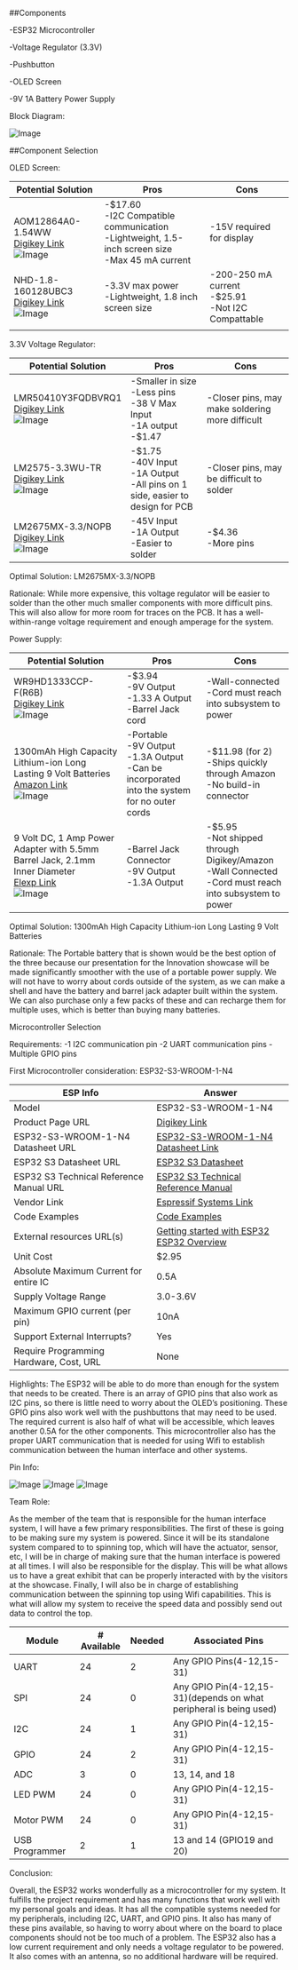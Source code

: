 ##Components

-ESP32 Microcontroller

-Voltage Regulator (3.3V)

-Pushbutton

-OLED Screen

-9V 1A Battery Power Supply

Block Diagram:

![Image](https://github.com/user-attachments/assets/3f3b6a4d-3d0d-42b7-96c4-5cf76b788ec1)

##Component Selection

OLED Screen:

| Potential Solution                                                                                                                                                                                                              | Pros                                                                                                 | Cons                                                   |
|---------------------------------------------------------------------------------------------------------------------------------------------------------------------------------------------------------------------------------|------------------------------------------------------------------------------------------------------|--------------------------------------------------------|
| <br>AOM12864A0-1.54WW<br>[Digikey Link](https://www.digikey.com/en/products/detail/orient-display/AOM12864A0-1-54WW/22531841)<br>![Image](https://github.com/user-attachments/assets/706e427e-557f-4cc8-b491-9308bc0a0bee)      | -$17.60<br>-I2C Compatible communication<br>-Lightweight, 1.5-inch screen size<br>-Max 45 mA current | -15V required for display                              |
| NHD-1.8-160128UBC3<br>[Digikey Link](https://www.digikey.com/en/products/detail/newhaven-display-intl/NHD-1-8-160128UBC3/23334148)<br>![Image](https://github.com/user-attachments/assets/69c1b4db-8b82-407b-85b5-7c32fe665202) | -3.3V max power<br>-Lightweight, 1.8 inch screen size                                                | -200-250 mA current<br>-$25.91<br>-Not I2C Compattable |
|                                                                                                                                                                                                                                 |                                                                                                      |                                                        |

3.3V Voltage Regulator:

| Potential Solution                                                                                                                                                                                                          | Pros                                                                                | Cons                                            |
|-----------------------------------------------------------------------------------------------------------------------------------------------------------------------------------------------------------------------------|-------------------------------------------------------------------------------------|-------------------------------------------------|
| LMR50410Y3FQDBVRQ1<br>[Digikey Link](https://www.digikey.com/en/products/detail/texas-instruments/LMR50410Y3FQDBVRQ1/13562985)<br>![Image](https://github.com/user-attachments/assets/15f5f066-986a-48c2-af60-6b1341b0c69d) | -Smaller in size<br>-Less pins<br>-38 V Max Input<br>-1A output<br>-$1.47           | -Closer pins, may make soldering more difficult |
| LM2575-3.3WU-TR<br>[Digikey Link](https://www.digikey.com/en/products/detail/microchip-technology/LM2575-3-3WU-TR/1027646)<br>![Image](https://github.com/user-attachments/assets/ae5945d1-fce3-4625-ad35-fdb6e194ff74)     | -$1.75<br>-40V Input<br>-1A Output<br>-All pins on 1 side, easier to design for PCB | -Closer pins, may be difficult to solder        |
| LM2675MX-3.3/NOPB<br>[Digikey Link](https://www.digikey.com/en/products/detail/texas-instruments/LM2675MX-3-3-NOPB/366907)<br>![Image](https://github.com/user-attachments/assets/dfdbf7d2-0463-4921-9ae8-ce323a9c8bc2)     | -45V Input<br>-1A Output<br>-Easier to solder                                       | -$4.36<br>-More pins                            |

Optimal Solution: LM2675MX-3.3/NOPB

Rationale: While more expensive, this voltage regulator will be easier to solder than the other much smaller components with more difficult pins. This will also allow for more room for traces on the PCB. It has a well-within-range voltage requirement and enough amperage for the system.

Power Supply:

| Potential Solution                                                                                                                                                                                                                                                                                                                                                                                                                                                                                                                                                                                                                                                  | Pros                                                                                               | Cons                                                                                                         |
|---------------------------------------------------------------------------------------------------------------------------------------------------------------------------------------------------------------------------------------------------------------------------------------------------------------------------------------------------------------------------------------------------------------------------------------------------------------------------------------------------------------------------------------------------------------------------------------------------------------------------------------------------------------------|----------------------------------------------------------------------------------------------------|--------------------------------------------------------------------------------------------------------------|
| WR9HD1333CCP-F(R6B)<br>[Digikey Link](https://www.digikey.com/en/products/detail/globtek-inc/WR9HD1333CCP-F(R6B)/13245472?gclsrc=aw.ds&&utm_adgroup=General&utm_source=google&utm_medium=cpc&utm_campaign=PMax%20Shopping_Product_Zombie%20SKUs&utm_term=&utm_content=General&utm_id=go_cmp-17815035045_adg-_ad-__dev-c_ext-_prd-13245472_sig-CjwKCAiA2JG9BhAuEiwAH_zf3iB5fHK3lgCYxPQfWTUMx6az-ZwQjhctqcc9AtKmA3itkMB3NoGBfxoC30cQAvD_BwE&gad_source=1&gclid=CjwKCAiA2JG9BhAuEiwAH_zf3iB5fHK3lgCYxPQfWTUMx6az-ZwQjhctqcc9AtKmA3itkMB3NoGBfxoC30cQAvD_BwE&gclsrc=aw.ds)<br>![Image](https://github.com/user-attachments/assets/1f13eba8-3f1b-40f7-a6e3-9435a75f3d95) | -$3.94<br>-9V Output<br>-1.33 A Output<br>-Barrel Jack cord                                        | -Wall-connected<br>-Cord must reach into subsystem to power                                                  |
| 1300mAh High Capacity Lithium-ion Long Lasting 9 Volt Batteries<br>[Amazon Link](https://www.amazon.com/PAISUE-Rechargeable-Lithium-ion-Multimeter-Microphone/dp/B0B248DSFG?source=ps-sl-shoppingads-lpcontext&ref_=fplfs&smid=A2WEVNKRB72JGE&gQT=1&th=1)<br>![Image](https://github.com/user-attachments/assets/1379a413-64ab-420f-8771-392321a2b992)                                                                                                                                                                                                                                                                                                              | -Portable<br>-9V Output<br>-1.3A Output<br>-Can be incorporated into the system for no outer cords | -$11.98 (for 2)<br>-Ships quickly through Amazon<br>-No build-in connector                                   |
| 9 Volt DC, 1 Amp Power Adapter with 5.5mm Barrel Jack, 2.1mm Inner Diameter<br>[Elexp Link](https://www.elexp.com/products/16d9-1wall-adaptor-9v-1a-plug-2-1mm?variant=42666546102500&currency=USD&utm_source=google&utm_medium=organic&utm_campaign=Google%20Shopping&utm_content=9%20Volt%20DC%2C%201%20Amp%20Power%20Adapter%20with%205.5mm%20Barrel%20Jack%2C%202.1mm%20Inner%20Diameter%20(Center%20Positive)&gad_source=1&gclid=CjwKCAiA2JG9BhAuEiwAH_zf3kCQT20F8pNUSFtNsfVa0HCrzU7W_4cg6pAwINuGU1AnPQ9iI671IBoC5IsQAvD_BwE)<br>![Image](https://github.com/user-attachments/assets/5c68a02f-8b00-4066-8371-12162a3a0a00)                                     | -Barrel Jack Connector<br>-9V Output<br>-1.3A Output                                               | -$5.95<br>-Not shipped through Digikey/Amazon<br>-Wall Connected<br>-Cord must reach into subsystem to power |

Optimal Solution: 1300mAh High Capacity Lithium-ion Long Lasting 9 Volt Batteries

Rationale: The Portable battery that is shown would be the best option of the three because our presentation for the Innovation showcase will be made significantly smoother with the use of a portable power supply. We will not have to worry about cords outside of the system, as we can make a shell and have the battery and barrel jack adapter built within the system. We can also purchase only a few packs of these and can recharge them for multiple uses, which is better than buying many batteries.

Microcontroller Selection

Requirements:
-1 I2C communication pin
-2 UART communication pins
-Multiple GPIO pins

First Microcontroller consideration: ESP32-S3-WROOM-1-N4

| ESP Info                                | Answer                                                                                                                                                                                                 |
|-----------------------------------------|--------------------------------------------------------------------------------------------------------------------------------------------------------------------------------------------------------|
| Model                                   | ESP32-S3-WROOM-1-N4                                                                                                                                                                                    |
| Product Page URL                        | [Digikey Link](https://www.digikey.com/en/products/detail/espressif-systems/ESP32-S3-WROOM-1-N4/16162639)                                                                                              |
| ESP32-S3-WROOM-1-N4 Datasheet URL       | [ESP32-S3-WROOM-1-N4 Datasheet Link](https://www.espressif.com/sites/default/files/documentation/esp32-s3-wroom-1_wroom-1u_datasheet_en.pdf)                                                           |
| ESP32 S3 Datasheet URL                  | [ESP32 S3 Datasheet](https://www.espressif.com/sites/default/files/documentation/esp32-s3_datasheet_en.pdf)                                                                                            |
| ESP32 S3 Technical Reference Manual URL | [ESP32 S3 Technical Reference Manual](https://www.espressif.com/sites/default/files/documentation/esp32-s3_technical_reference_manual_en.pdf)                                                          |
| Vendor Link                             | [Espressif Systems Link](https://www.digikey.com/en/supplier-centers/espressif-systems)                                                                                                                |
| Code Examples                           | [Code Examples](https://github.com/espressif/arduino-esp32/blob/master/libraries/WiFi/examples/SimpleWiFiServer/SimpleWiFiServer.ino)                                                                  |
| External resources URL(s)               | [Getting started with ESP32](https://www.youtube.com/watch?v=UuxBfKA3U5M&pp=ygUOZXNwMzIgdHV0b3JpYWw%3D)<br>[ESP32 Overview](https://www.youtube.com/watch?v=QUNKY87Da7A&pp=ygUOZXNwMzIgdHV0b3JpYWw%3D) |
| Unit Cost                               | $2.95                                                                                                                                                                                                  |
| Absolute Maximum Current for entire IC  | 0.5A                                                                                                                                                                                                   |
| Supply Voltage Range                    | 3.0-3.6V                                                                                                                                                                                               |
| Maximum GPIO current (per pin)          | 10nA                                                                                                                                                                                                   |
| Support External Interrupts?            | Yes                                                                                                                                                                                                    |
| Require Programming Hardware, Cost, URL | None                                                                                                                                                                                                   |

Highlights: The ESP32 will be able to do more than enough for the system that needs to be created. There is an array of GPIO pins that also work as I2C pins, so there is little need to worry about the OLED’s positioning. These GPIO pins also work well with the pushbuttons that may need to be used. The required current is also half of what will be accessible, which leaves another 0.5A for the other components. This microcontroller also has the proper UART communication that is needed for using Wifi to establish communication between the human interface and other systems.

Pin Info:

![Image](https://github.com/user-attachments/assets/f78ca74e-7bdd-41c8-8a52-8aa312c4e7d6)
![Image](https://github.com/user-attachments/assets/26f5d32e-5a77-4e69-86b7-409646a7729f)
![Image](https://github.com/user-attachments/assets/a7af341e-1e53-413c-abfa-90c2efcc2912)

Team Role:

As the member of the team that is responsible for the human interface system, I will have a few primary responsibilities. The first of these is going to be making sure my system is powered. Since it will be its standalone system compared to to spinning top, which will have the actuator, sensor, etc, I will be in charge of making sure that the human interface is powered at all times. I will also be responsible for the display. This will be what allows us to have a great exhibit that can be properly interacted with by the visitors at the showcase. Finally, I will also be in charge of establishing communication between the spinning top using Wifi capabilities. This is what will allow my system to receive the speed data and possibly send out data to control the top.

| Module         | # Available | Needed | Associated Pins                                                    |
|----------------|-------------|--------|--------------------------------------------------------------------|
| UART           | 24          | 2      | Any GPIO Pins(4-12,15-31)                                          |
| SPI            | 24          | 0      | Any GPIO Pin(4-12,15-31)(depends on what peripheral is being used) |
| I2C            | 24          | 1      | Any GPIO Pin(4-12,15-31)                                           |
| GPIO           | 24          | 2      | Any GPIO Pin(4-12,15-31)                                           |
| ADC            | 3           | 0      | 13, 14, and 18                                                     |
| LED PWM        | 24          | 0      | Any GPIO Pin(4-12,15-31)                                           |
| Motor PWM      | 24          | 0      | Any GPIO Pin(4-12,15-31)                                           |
| USB Programmer | 2           | 1      | 13 and 14 (GPIO19 and 20)                                          |

Conclusion:

Overall, the ESP32 works wonderfully as a microcontroller for my system. It fulfills the project requirement and has many functions that work well with my personal goals and ideas. It has all the compatible systems needed for my peripherals, including I2C, UART, and GPIO pins. It also has many of these pins available, so having to worry about where on the board to place components should not be too much of a problem. The ESP32 also has a low current requirement and only needs a voltage regulator to be powered. It also comes with an antenna, so no additional hardware will be required.

